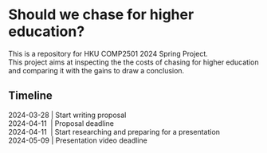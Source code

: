 # Should we chase for higher education?
This is a repository for HKU COMP2501 2024 Spring Project.<br>
This project aims at inspecting the the costs of chasing for higher education and comparing it with the gains to draw a conclusion.

## Timeline
2024-03-28 | Start writing proposal\
2024-04-11 &nbsp;| Proposal deadline\
2024-04-11 &nbsp;| Start researching and preparing for a presentation\
2024-05-09 | Presentation video deadline
